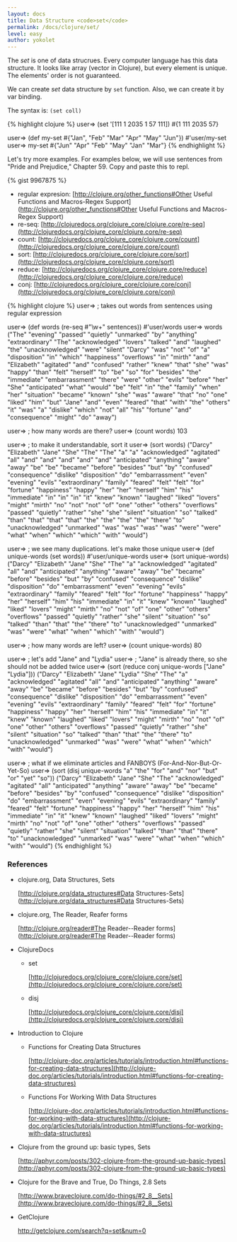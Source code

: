 ```yaml
---
layout: docs
title: Data Structure <code>set</code>
permalink: /docs/clojure/set/
level: easy
author: yokolet
---
```


The *set* is one of data strucrues. Every computer language has this data structure.
It looks like array (vector in Clojure), but every element is unique.
The elements' order is not guaranteed.

We can create *set* data structure by `set` function.
Also, we can create it by var binding.

The syntax is: `(set coll)`

{% highlight clojure %}
user=> (set '[111 1 2035 1 57 111])
#{1 111 2035 57}

user=> (def my-set #{"Jan", "Feb" "Mar" "Apr" "May" "Jun"})
#'user/my-set
user=> my-set
#{"Jun" "Apr" "Feb" "May" "Jan" "Mar"}
{% endhighlight %}

Let's try more examples.
For examples below, we will use sentences from "Pride and Prejudice," Chapter 59.
Copy and paste this to repl.

{% gist 9967875 %}

  - regular expresion: [http://clojure.org/other_functions#Other Useful Functions and Macros-Regex Support](http://clojure.org/other_functions#Other Useful Functions and Macros-Regex Support)
  - re-seq: [http://clojuredocs.org/clojure_core/clojure.core/re-seq](http://clojuredocs.org/clojure_core/clojure.core/re-seq)
  - count: [http://clojuredocs.org/clojure_core/clojure.core/count](http://clojuredocs.org/clojure_core/clojure.core/count)
  - sort: [http://clojuredocs.org/clojure_core/clojure.core/sort](http://clojuredocs.org/clojure_core/clojure.core/sort)
  - reduce: [http://clojuredocs.org/clojure_core/clojure.core/reduce](http://clojuredocs.org/clojure_core/clojure.core/reduce)
  - conj: [http://clojuredocs.org/clojure_core/clojure.core/conj](http://clojuredocs.org/clojure_core/clojure.core/conj)

{% highlight clojure %}
user=> ; takes out words from sentences using regular expression

user=> (def words (re-seq #"\w+" sentences))
#'user/words
user=> words
("The" "evening" "passed" "quietly" "unmarked" "by" "anything" "extraordinary" "The" "acknowledged" "lovers" "talked" "and" "laughed" "the" "unacknowledged" "were" "silent" "Darcy" "was" "not" "of" "a" "disposition" "in" "which" "happiness" "overflows" "in" "mirth" "and" "Elizabeth" "agitated" "and" "confused" "rather" "knew" "that" "she" "was" "happy" "than" "felt" "herself" "to" "be" "so" "for" "besides" "the" "immediate" "embarrassment" "there" "were" "other" "evils" "before" "her" "She" "anticipated" "what" "would" "be" "felt" "in" "the" "family" "when" "her" "situation" "became" "known" "she" "was" "aware" "that" "no" "one" "liked" "him" "but" "Jane" "and" "even" "feared" "that" "with" "the" "others" "it" "was" "a" "dislike" "which" "not" "all" "his" "fortune" "and" "consequence" "might" "do" "away")

user=> ; how many words are there?
user=> (count words)
103

user=> ; to make it understandable, sort it
user=> (sort words)
("Darcy" "Elizabeth" "Jane" "She" "The" "The" "a" "a" "acknowledged" "agitated" "all" "and" "and" "and" "and" "and" "anticipated" "anything" "aware" "away" "be" "be" "became" "before" "besides" "but" "by" "confused" "consequence" "dislike" "disposition" "do" "embarrassment" "even" "evening" "evils" "extraordinary" "family" "feared" "felt" "felt" "for" "fortune" "happiness" "happy" "her" "her" "herself" "him" "his" "immediate" "in" "in" "in" "it" "knew" "known" "laughed" "liked" "lovers" "might" "mirth" "no" "not" "not" "of" "one" "other" "others" "overflows" "passed" "quietly" "rather" "she" "she" "silent" "situation" "so" "talked" "than" "that" "that" "that" "the" "the" "the" "the" "there" "to" "unacknowledged" "unmarked" "was" "was" "was" "was" "were" "were" "what" "when" "which" "which" "with" "would")

user=> ; we see many duplications. let's make those unique
user=> (def unique-words (set words))
#'user/unique-words
user=> (sort unique-words)
("Darcy" "Elizabeth" "Jane" "She" "The" "a" "acknowledged" "agitated" "all" "and" "anticipated" "anything" "aware" "away" "be" "became" "before" "besides" "but" "by" "confused" "consequence" "dislike" "disposition" "do" "embarrassment" "even" "evening" "evils" "extraordinary" "family" "feared" "felt" "for" "fortune" "happiness" "happy" "her" "herself" "him" "his" "immediate" "in" "it" "knew" "known" "laughed" "liked" "lovers" "might" "mirth" "no" "not" "of" "one" "other" "others" "overflows" "passed" "quietly" "rather" "she" "silent" "situation" "so" "talked" "than" "that" "the" "there" "to" "unacknowledged" "unmarked" "was" "were" "what" "when" "which" "with" "would")

user=> ; how many words are left?
user=> (count unique-words)
80

user=> ; let's add "Jane" and "Lydia"
user=> ; "Jane" is already there, so she should not be added twice
user=> (sort (reduce conj unique-words ["Jane" "Lydia"]))
("Darcy" "Elizabeth" "Jane" "Lydia" "She" "The" "a" "acknowledged" "agitated" "all" "and" "anticipated" "anything" "aware" "away" "be" "became" "before" "besides" "but" "by" "confused" "consequence" "dislike" "disposition" "do" "embarrassment" "even" "evening" "evils" "extraordinary" "family" "feared" "felt" "for" "fortune" "happiness" "happy" "her" "herself" "him" "his" "immediate" "in" "it" "knew" "known" "laughed" "liked" "lovers" "might" "mirth" "no" "not" "of" "one" "other" "others" "overflows" "passed" "quietly" "rather" "she" "silent" "situation" "so" "talked" "than" "that" "the" "there" "to" "unacknowledged" "unmarked" "was" "were" "what" "when" "which" "with" "would")


user=> ; what if we eliminate articles and FANBOYS (For-And-Nor-But-Or-Yet-So)
user=> (sort (disj unique-words "a" "the" "for" "and" "nor" "but" "or" "yet" "so"))
("Darcy" "Elizabeth" "Jane" "She" "The" "acknowledged" "agitated" "all" "anticipated" "anything" "aware" "away" "be" "became" "before" "besides" "by" "confused" "consequence" "dislike" "disposition" "do" "embarrassment" "even" "evening" "evils" "extraordinary" "family" "feared" "felt" "fortune" "happiness" "happy" "her" "herself" "him" "his" "immediate" "in" "it" "knew" "known" "laughed" "liked" "lovers" "might" "mirth" "no" "not" "of" "one" "other" "others" "overflows" "passed" "quietly" "rather" "she" "silent" "situation" "talked" "than" "that" "there" "to" "unacknowledged" "unmarked" "was" "were" "what" "when" "which" "with" "would")
{% endhighlight %}

### References

- clojure.org, Data Structures, Sets

    [http://clojure.org/data_structures#Data Structures-Sets](http://clojure.org/data_structures#Data Structures-Sets)

- clojure.org, The Reader, Reafer forms

    [http://clojure.org/reader#The Reader--Reader forms](http://clojure.org/reader#The Reader--Reader forms)

- ClojureDocs

  - set

      [http://clojuredocs.org/clojure_core/clojure.core/set](http://clojuredocs.org/clojure_core/clojure.core/set)

  - disj

      [http://clojuredocs.org/clojure_core/clojure.core/disj](http://clojuredocs.org/clojure_core/clojure.core/disj)

- Introduction to Clojure

  - Functions for Creating Data Structures

      [http://clojure-doc.org/articles/tutorials/introduction.html#functions-for-creating-data-structures](http://clojure-doc.org/articles/tutorials/introduction.html#functions-for-creating-data-structures)

  - Functions For Working With Data Structures

      [http://clojure-doc.org/articles/tutorials/introduction.html#functions-for-working-with-data-structures](http://clojure-doc.org/articles/tutorials/introduction.html#functions-for-working-with-data-structures)

- Clojure from the ground up: basic types, Sets

    [http://aphyr.com/posts/302-clojure-from-the-ground-up-basic-types](http://aphyr.com/posts/302-clojure-from-the-ground-up-basic-types)

- Clojure for the Brave and True, Do Things, 2.8 Sets

    [http://www.braveclojure.com/do-things/#2_8__Sets](http://www.braveclojure.com/do-things/#2_8__Sets)

- GetClojure

    <a href="http://getclojure.com/search?q=set&num=0" target="_blank">http://getclojure.com/search?q=set&num=0</a>
